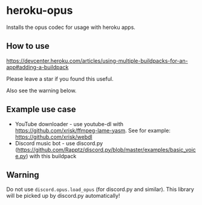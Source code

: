 # heroku-opus

Installs the opus codec for usage with heroku apps. 

## How to use

https://devcenter.heroku.com/articles/using-multiple-buildpacks-for-an-app#adding-a-buildpack

Please leave a star if you found this useful.

Also see the warning below.

## Example use case

* YouTube downloader - use youtube-dl with https://github.com/xrisk/ffmpeg-lame-yasm. See for example: https://github.com/xrisk/webdl
* Discord music bot - use discord.py (https://github.com/Rapptz/discord.py/blob/master/examples/basic_voice.py) with this buildpack

## Warning

Do not use `discord.opus.load_opus` (for discord.py and similar). This library will be picked up by discord.py automatically!

